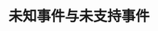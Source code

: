 # 未知事件与未支持事件

<include from="snippets.md" element-id="to-main-doc" />

<include from="snippets.md" element-id="need-help"/>
